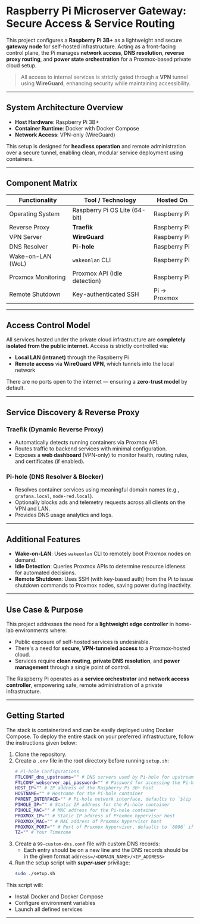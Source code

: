 # Raspberry Pi Microserver Gateway: Secure Access & Service Routing

This project configures a **Raspberry Pi 3B+** as a lightweight and secure **gateway node** for self-hosted infrastructure. Acting as a front-facing control plane, the Pi manages **network access**, **DNS resolution**, **reverse proxy routing**, and **power state orchestration** for a Proxmox-based private cloud setup.

> All access to internal services is strictly gated through a **VPN** tunnel using **WireGuard**, enhancing security while maintaining accessibility.

---

## System Architecture Overview

- **Host Hardware**: Raspberry Pi 3B+
- **Container Runtime**: Docker with Docker Compose
- **Network Access**: VPN-only (WireGuard)

This setup is designed for **headless operation** and remote administration over a secure tunnel, enabling clean, modular service deployment using containers.

---

## Component Matrix

| Functionality      | Tool / Technology            | Hosted On      |
|--------------------|------------------------------|----------------|
| Operating System   | Raspberry Pi OS Lite (64-bit)| Raspberry Pi   |
| Reverse Proxy      | **Traefik**                  | Raspberry Pi   |
| VPN Server         | **WireGuard**                | Raspberry Pi   |
| DNS Resolver       | **Pi-hole**                  | Raspberry Pi   |
| Wake-on-LAN (WoL)  | `wakeonlan` CLI              | Raspberry Pi   |
| Proxmox Monitoring | Proxmox API (Idle detection) | Raspberry Pi   |
| Remote Shutdown    | Key-authenticated SSH        | Pi → Proxmox   |

---

## Access Control Model

All services hosted under the private cloud infrastructure are **completely isolated from the public internet**. Access is strictly controlled via:

- **Local LAN (intranet)** through the Raspberry Pi
- **Remote access** via **WireGuard VPN**, which tunnels into the local network

There are no ports open to the internet — ensuring a **zero-trust model** by default.

---

## Service Discovery & Reverse Proxy

### Traefik (Dynamic Reverse Proxy)
- Automatically detects running containers via Proxmox API.
- Routes traffic to backend services with minimal configuration.
- Exposes a **web dashboard** (VPN-only) to monitor health, routing rules, and certificates (if enabled).

### Pi-hole (DNS Resolver & Blocker)
- Resolves container services using meaningful domain names (e.g., `grafana.local`, `node-red.local`).
- Optionally blocks ads and telemetry requests across all clients on the VPN and LAN.
- Provides DNS usage analytics and logs.

---

## Additional Features

- **Wake-on-LAN**: Uses `wakeonlan` CLI to remotely boot Proxmox nodes on demand.
- **Idle Detection**: Queries Proxmox APIs to determine resource idleness for automated decisions.
- **Remote Shutdown**: Uses SSH (with key-based auth) from the Pi to issue shutdown commands to Proxmox nodes, saving power during inactivity.

---

## Use Case & Purpose

This project addresses the need for a **lightweight edge controller** in home-lab environments where:

- Public exposure of self-hosted services is undesirable.
- There's a need for **secure, VPN-tunneled access** to a Proxmox-hosted cloud.
- Services require **clean routing**, **private DNS resolution**, and **power management** through a single point of control.

The Raspberry Pi operates as a **service orchestrator** and **network access controller**, empowering safe, remote administration of a private infrastructure.

---

## Getting Started

The stack is containerized and can be easily deployed using Docker Compose. To deploy the entire stack on your preferred infrastructure, follow the instructions given below:

1. Clone the repository.
2. Create a `.env` file in the root directory before running `setup.sh`:
    ```bash
    # Pi-hole Configurations
    FTLCONF_dns_upstreams="" # DNS servers used by Pi-hole for upstream resolution (semicolon separated)
    FTLCONF_webserver_api_password="" # Password for accessing the Pi-hole admin web interface
    HOST_IP="" # IP address of the Raspberry Pi 3B+ host
    HOSTNAME="" # Hostname for the Pi-hole container
    PARENT_INTERFACE="" # Pi-hole network interface, defaults to `$(ip route | grep default | awk '{print $5}')` if not set
    PIHOLE_IP="" # Static IP address for the Pi-hole container
    PIHOLE_MAC="" # MAC address for the Pi-hole container
    PROXMOX_IP="" # Static IP address of Proxmox hypervisor host
    PROXMOX_MAC="" # MAC address of Proxmox hypervisor host
    PROXMOX_PORT="" # Port of Proxmox Hypervisor, defaults to `8006` if not set 
    TZ="" # Your Timezone
    ```
3. Create a `99-custom-dns.conf` file with custom DNS records:
    - Each entry should be on a new line and the DNS records should be in the given format `address=/<DOMAIN_NAME>/<IP_ADDRESS>`
4. Run the setup script with **_super-user_** privilage:
    ```bash
    sudo ./setup.sh
    ```

This script will:

- Install Docker and Docker Compose
- Configure environment variables
- Launch all defined services
---